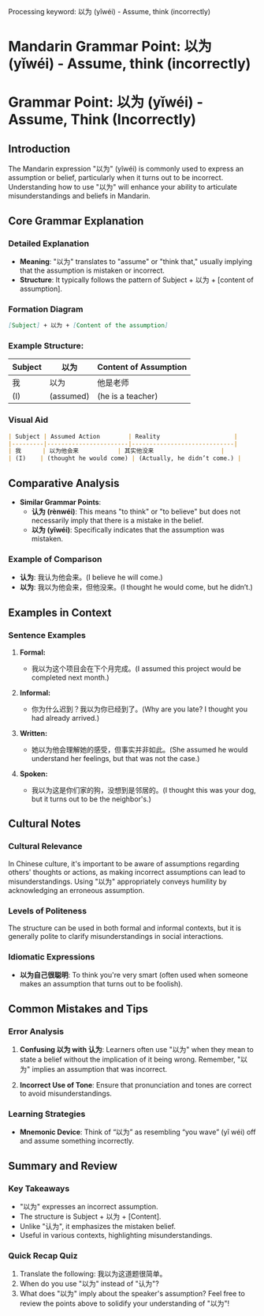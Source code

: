 Processing keyword: 以为 (yǐwéi) - Assume, think (incorrectly)
# Mandarin Grammar Point: 以为 (yǐwéi) - Assume, think (incorrectly)
# Grammar Point: 以为 (yǐwéi) - Assume, Think (Incorrectly)
## Introduction
The Mandarin expression "以为" (yǐwéi) is commonly used to express an assumption or belief, particularly when it turns out to be incorrect. Understanding how to use "以为" will enhance your ability to articulate misunderstandings and beliefs in Mandarin.
## Core Grammar Explanation
### Detailed Explanation
- **Meaning**: "以为" translates to "assume" or "think that," usually implying that the assumption is mistaken or incorrect.
- **Structure**: It typically follows the pattern of Subject + 以为 + [content of assumption]. 
### Formation Diagram
```markdown
[Subject] + 以为 + [Content of the assumption]
```
### Example Structure:
| Subject | 以为 | Content of Assumption |
|---------|------|-----------------------|
| 我    | 以为 | 他是老师               |
| (I)  | (assumed) | (he is a teacher)  |
### Visual Aid
```markdown
| Subject | Assumed Action        | Reality                     |
|---------|-----------------------|-----------------------------|
| 我      | 以为他会来           | 其实他没来                   |
| (I)    | (thought he would come) | (Actually, he didn’t come.) |
```
## Comparative Analysis
- **Similar Grammar Points**:
  - **认为 (rènwéi)**: This means "to think" or "to believe" but does not necessarily imply that there is a mistake in the belief. 
  - **以为 (yǐwéi)**: Specifically indicates that the assumption was mistaken.
### Example of Comparison
- **认为**: 我认为他会来。(I believe he will come.)
- **以为**: 我以为他会来，但他没来。(I thought he would come, but he didn’t.)
## Examples in Context
### Sentence Examples
1. **Formal:**
   - 我以为这个项目会在下个月完成。(I assumed this project would be completed next month.)
  
2. **Informal:**
   - 你为什么迟到？我以为你已经到了。(Why are you late? I thought you had already arrived.)
  
3. **Written:**
   - 她以为他会理解她的感受，但事实并非如此。(She assumed he would understand her feelings, but that was not the case.)
  
4. **Spoken:**
   - 我以为这是你们家的狗，没想到是邻居的。(I thought this was your dog, but it turns out to be the neighbor's.)
## Cultural Notes 
### Cultural Relevance
In Chinese culture, it's important to be aware of assumptions regarding others' thoughts or actions, as making incorrect assumptions can lead to misunderstandings. Using "以为" appropriately conveys humility by acknowledging an erroneous assumption. 
### Levels of Politeness
The structure can be used in both formal and informal contexts, but it is generally polite to clarify misunderstandings in social interactions.
### Idiomatic Expressions
- **以为自己很聪明**: To think you're very smart (often used when someone makes an assumption that turns out to be foolish).
## Common Mistakes and Tips
### Error Analysis
1. **Confusing 以为 with 认为**: Learners often use "以为" when they mean to state a belief without the implication of it being wrong. Remember, "以为" implies an assumption that was incorrect.
  
2. **Incorrect Use of Tone**: Ensure that pronunciation and tones are correct to avoid misunderstandings.
### Learning Strategies
- **Mnemonic Device**: Think of “以为” as resembling “you wave” (yǐ wéi) off and assume something incorrectly. 
## Summary and Review
### Key Takeaways
- "以为" expresses an incorrect assumption.
- The structure is Subject + 以为 + [Content].
- Unlike "认为", it emphasizes the mistaken belief.
- Useful in various contexts, highlighting misunderstandings.
### Quick Recap Quiz
1. Translate the following: 我以为这道题很简单。
2. When do you use "以为" instead of "认为"? 
3. What does "以为" imply about the speaker's assumption?
Feel free to review the points above to solidify your understanding of "以为"!
